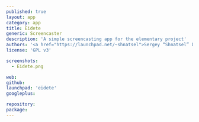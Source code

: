 ```yaml
---
published: true
layout: app
category: app
title: Eidete
generic: Screencaster
description: 'A simple screencasting app for the elementary project'
authors: '<a href="https://launchpad.net/~shnatsel">Sergey “Shnatsel” Davidoff</a>, <a href="https://launchpad.net/~name-is-carl">PerfectCarl</a>'
license: 'GPL v3'

screenshots:
  - Eidete.png

web:
github:
launchpad: 'eidete'
googleplus:

repository:
package:
---
```

